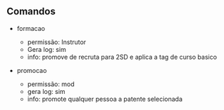## Comandos

- formacao

  - permissão: Instrutor
  - Gera log: sim
  - info: promove de recruta para 2SD e aplica a tag de curso basico

- promocao
  - permissão: mod
  - gera log: sim
  - info: promote qualquer pessoa a patente selecionada
